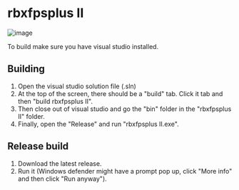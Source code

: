 # rbxfpsplus II

![image](https://github.com/Bingy3/rbxfpsplusplus/assets/138832773/fa441159-fa0a-4ec2-9724-5557ca408b75)

To build make sure you have visual studio installed.

## Building
  1. Open the visual studio solution file (.sln)
  2. At the top of the screen, there should be a "build" tab. Click it tab and then "build rbxfpsplus II".
  3. Then close out of visual studio and go the "bin" folder in the "rbxfpsplus II" folder.
  4. Finally, open the "Release" and run "rbxfpsplus II.exe".

## Release build
  1. Download the latest release.
  2. Run it (Windows defender might have a prompt pop up, click "More info" and then click "Run anyway").
